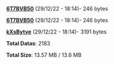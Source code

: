 [**6T7BVB50**](/data/6T7BVB50.txt) (29/12/22 - 18:14)- 246 bytes

[**6T7BVB50**](/data/6T7BVB50.txt) (29/12/22 - 18:14)- 246 bytes

[**kXsBytve**](/data/kXsBytve.txt) (29/12/22 - 18:14)- 3191 bytes

**Total Datas**: 2183

**Total Size**: 13.57 MB / 13.6 MB